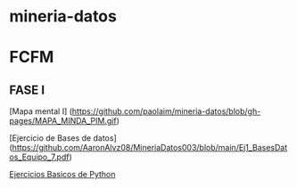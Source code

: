 # mineria-datos
# FCFM

## FASE I
[Mapa mental I] (https://github.com/paolaim/mineria-datos/blob/gh-pages/MAPA_MINDA_PIM.gif)

[Ejercicio de Bases de datos] (https://github.com/AaronAlvz08/MineriaDatos003/blob/main/Ej1_BasesDatos_Equipo_7.pdf)

[Ejercicios Basicos de Python]()
